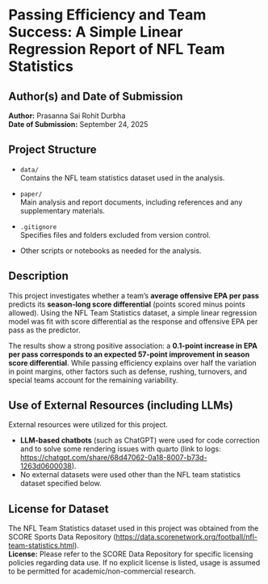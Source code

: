 # Passing Efficiency and Team Success: A Simple Linear Regression Report of NFL Team Statistics

## Author(s) and Date of Submission
**Author:** Prasanna Sai Rohit Durbha  
**Date of Submission:** September 24, 2025

## Project Structure

- `data/`  
  Contains the NFL team statistics dataset used in the analysis.

- `paper/`  
  Main analysis and report documents, including references and any supplementary materials.

- `.gitignore`  
  Specifies files and folders excluded from version control.

- Other scripts or notebooks as needed for the analysis.

## Description

This project investigates whether a team’s **average offensive EPA per pass** predicts its **season-long score differential** (points scored minus points allowed). Using the NFL Team Statistics dataset, a simple linear regression model was fit with score differential as the response and offensive EPA per pass as the predictor.

The results show a strong positive association: a **0.1-point increase in EPA per pass corresponds to an expected 57-point improvement in season score differential**. While passing efficiency explains over half the variation in point margins, other factors such as defense, rushing, turnovers, and special teams account for the remaining variability.

## Use of External Resources (including LLMs)

External resources were utilized for this project.  
- **LLM-based chatbots** (such as ChatGPT) were used for code correction and to solve some rendering issues with quarto (link to logs: https://chatgpt.com/share/68d47062-0a18-8007-b73d-1263d0600038).  
- No external datasets were used other than the NFL team statistics dataset specified below.  

## License for Dataset

The NFL Team Statistics dataset used in this project was obtained from the SCORE Sports Data Repository (https://data.scorenetwork.org/football/nfl-team-statistics.html).  
**License:** Please refer to the SCORE Data Repository for specific licensing policies regarding data use. If no explicit license is listed, usage is assumed to be permitted for academic/non-commercial research.  
